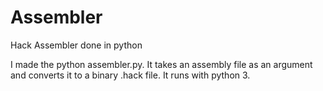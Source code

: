 # Assembler
Hack Assembler done in python

I made the python assembler.py. It takes an assembly file as an argument and converts it to a binary .hack file. It runs with python 3. 
